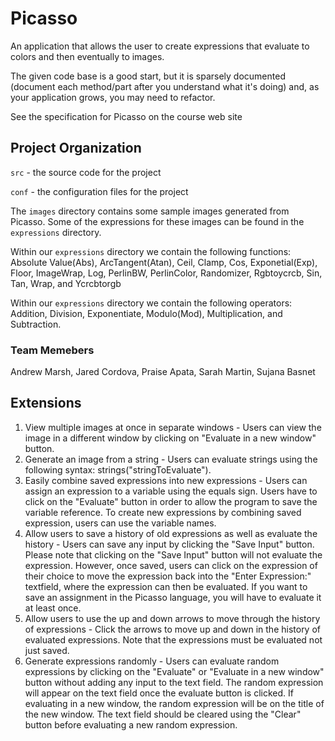 # Picasso

An application that allows the user to create expressions that
evaluate to colors and then eventually to images.

The given code base is a good start, but it is sparsely documented
(document each method/part after you understand what it's doing) and,
as your application grows, you may need to refactor.

See the specification for Picasso on the course web site

## Project Organization

`src` - the source code for the project

`conf` - the configuration files for the project

The `images` directory contains some sample images generated from Picasso.  Some of the expressions for these images can be found in the `expressions` directory.

Within our `expressions` directory we contain the following functions: Absolute Value(Abs), ArcTangent(Atan), Ceil, Clamp, Cos, Exponetial(Exp), Floor, ImageWrap, Log, PerlinBW, PerlinColor, Randomizer, Rgbtoycrcb, Sin, Tan, Wrap, and Ycrcbtorgb

Within our `expressions` directory we contain the following operators: Addition, Division, Exponentiate, Modulo(Mod), Multiplication, and Subtraction.

### Team Memebers
Andrew Marsh,
Jared Cordova,
Praise Apata,
Sarah Martin,
Sujana Basnet


## Extensions

1. View multiple images at once in separate windows - Users can view the image in a different window by clicking on "Evaluate in a new window" button. 
2. Generate an image from a string - Users can evaluate strings using the following syntax: strings("stringToEvaluate").
3. Easily combine saved expressions into new expressions - Users can assign an expression to a variable using the equals sign. Users have to click on the "Evaluate" button in order to allow the program to save the variable reference. To create new expressions by combining saved expression, users can use the variable names.
4. Allow users to save a history of old expressions as well as evaluate the history - Users can save any input by clicking the "Save Input" button. Please note that clicking on the "Save Input" button will not evaluate the expression. However, once saved, users can click on the expression of their choice to move the expression back into the "Enter Expression:" textfield, where the expression can then be evaluated. If you want to save an assignment in the Picasso language, you will have to evaluate it at least once. 
5. Allow users to use the up and down arrows to move through the history of expressions - Click the arrows to move up and down in the history of evaluated expressions. Note that the expressions must be evaluated not just saved. 
6. Generate expressions randomly - Users can evaluate random expressions by clicking on the "Evaluate" or "Evaluate in a new window" button without adding any input to the text field. The random expression will appear on the text field once the evaluate button is clicked. If evaluating in a new window, the random expression will be on the title of the new window. The text field should be cleared using the "Clear" button before evaluating a new random expression.


